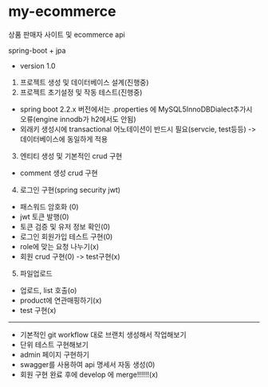 # **my-ecommerce**
상품 판매자 사이트 및 ecommerce api 

spring-boot + jpa
- version 1.0
1. 프로젝트 생성 및 데이터베이스 설계(진행중)
2. 프로젝트 초기설정 및 작동 테스트(진행중)
- spring boot 2.2.x 버전에서는 .properties 에 MySQL5InnoDBDialect추가시 오류(engine innodb가 h2에서도 안됨)
- 외래키 생성시에 transactional 어노테이션이 반드시 필요(servcie, test등등) -> 데이터베이스에 동일하게 적용
3. 엔티티 생성 및 기본적인 crud 구현
- comment 생성 crud 구현
4. 로그인 구현(spring security jwt)
 - 패스워드 암호화 (0)
 - jwt 토큰 발행(0)
 - 토큰 검증 및 유저 정보 확인(0)
 - 로그인 회원가입 테스트 구현(0)
 - role에 맞는 요청 나누기(x)
 - 회원 crud 구현(0) -> test구현(x)
5. 파일업로드 
 - 업로드, list 호출(o)
 - product에 연관매핑하기(x)
 - test 구현(x)

***
- 기본적인 git workflow 대로 브랜치 생성해서 작업해보기 
- 단위 테스트 구현해보기
- admin 페이지 구현하기
- swagger를 사용하여 api 명세서 자동 생성(0)
- 회원 구현 완료 후에 develop 에 merge!!!!!!(x)
